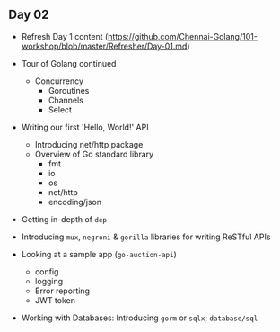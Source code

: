 Day 02
------

- Refresh Day 1 content (https://github.com/Chennai-Golang/101-workshop/blob/master/Refresher/Day-01.md)

- Tour of Golang continued
  - Concurrency
    - Goroutines
    - Channels
    - Select
- Writing our first 'Hello, World!' API
  - Introducing net/http package
  - Overview of Go standard library
    - fmt
    - io
    - os
    - net/http
    - encoding/json

- Getting in-depth of `dep`
- Introducing `mux`, `negroni` & `gorilla` libraries for writing ReSTful APIs
- Looking at a sample app (`go-auction-api`)
  - config
  - logging
  - Error reporting
  - JWT token
- Working with Databases: Introducing `gorm` or `sqlx`; `database/sql`
